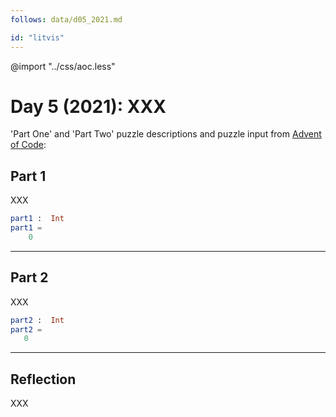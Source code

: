 ```yaml
---
follows: data/d05_2021.md

id: "litvis"
---
```


@import "../css/aoc.less"

# Day 5 (2021): XXX

'Part One' and 'Part Two' puzzle descriptions and puzzle input from [Advent of Code](https://adventofcode.com/2021/day/5):

## Part 1

XXX

```elm {l r}
part1 :  Int
part1 =
    0
```

---

## Part 2

XXX

```elm {l r}
part2 :  Int
part2 =
   0
```

---

## Reflection

XXX
